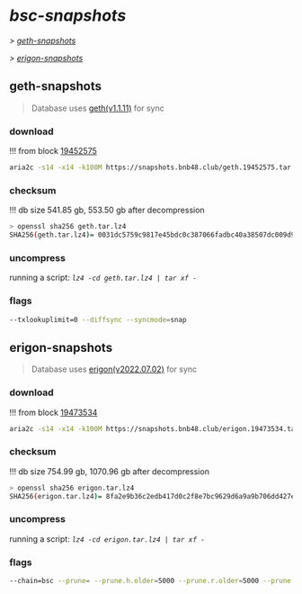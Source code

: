 # *bsc-snapshots*


*\> [geth-snapshots](#geth-snapshots)*

*\> [erigon-snapshots](#erigon-snapshots)*


## geth-snapshots


> Database uses [geth(v1.1.11)](https://github.com/bnb-chain/bsc/releases/tag/v1.1.11) for sync


### download

<!-- begin_geth -->

!!! from block [19452575](https://bscscan.com/block/19452575)
```bash
aria2c -s14 -x14 -k100M https://snapshots.bnb48.club/geth.19452575.tar.lz4 -o geth.tar.lz4
```


### checksum


!!! db size 541.85 gb, 553.50 gb after decompression
```bash
> openssl sha256 geth.tar.lz4
SHA256(geth.tar.lz4)= 0031dc5759c9817e45bdc0c387066fadbc40a38507dc009d9821f61f358e120d
```

<!-- end_geth -->

### uncompress


running a script: _`lz4 -cd geth.tar.lz4 | tar xf -`_


### flags


```bash
--txlookuplimit=0 --diffsync --syncmode=snap
```


## erigon-snapshots


> Database uses [erigon(v2022.07.02)](https://github.com/ledgerwatch/erigon/releases/tag/v2022.07.02) for sync


### download

<!-- begin_erigon -->

!!! from block [19473534](https://bscscan.com/block/19473534)
```bash
aria2c -s14 -x14 -k100M https://snapshots.bnb48.club/erigon.19473534.tar.lz4 -o erigon.tar.lz4
```


### checksum


!!! db size 754.99 gb, 1070.96 gb after decompression
```bash
> openssl sha256 erigon.tar.lz4
SHA256(erigon.tar.lz4)= 8fa2e9b36c2edb417d0c2f8e7bc9629d6a9a9b706dd427e5182d39c4e9da1722
```

<!-- end_erigon -->

### uncompress


running a script: _`lz4 -cd erigon.tar.lz4 | tar xf -`_


### flags


```bash
--chain=bsc --prune= --prune.h.older=5000 --prune.r.older=5000 --prune.t.older=5000 --prune.c.older=5000 --db.pagesize=16k
```
